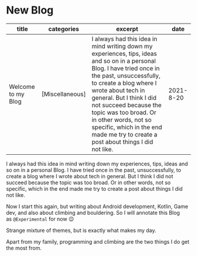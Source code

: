 # New Blog

| title | categories | excerpt | date |
| --- | --- | --- | --- |
| Welcome to my Blog | [Miscellaneous] | I always had this idea in mind writing down my experiences, tips, ideas and so on in a personal Blog. I have tried once in the past, unsuccessfully, to create a blog where I wrote about tech in general. But I think I did not succeed because the topic was too broad. Or in other words, not so specific, which in the end made me try to create a post about things I did not like. | 2021-8-20 |

I always had this idea in mind writing down my experiences, tips, ideas and so on in a personal Blog. I have tried once in the past, unsuccessfully, to create a blog where I wrote about tech in general. But I think I did not succeed because the topic was too broad. Or in other words, not so specific, which in the end made me try to create a post about things I did not like.

Now I start this again, but writing about Android development, Kotlin, Game dev, and also about climbing and bouldering. So I will annotate this Blog as `@Experimental` for now 😉

Strange mixture of themes, but is exactly what makes my day.

Apart from my family, programming and climbing are the two things I do get the most from.